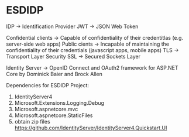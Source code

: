 # ESDIDP
IDP -> Identification Provider
JWT -> JSON Web Token

Confidential clients -> Capable of confidentiality of their credentitlas (e.g. server-side web apps)
Public cients -> Incapable of maintaining the confidentiality of their credentials (javascript apps, mobile apps)
TLS -> Transport Layer Security 
SSL -> Secured Sockets Layer


Identity Server -> OpenID Connect and OAuth2 framework for ASP.NET Core by Dominick Baier and Brock Allen


Dependencies for ESDIDP Project:
1) IdentityServer4
2) Microsoft.Extensions.Logging.Debug
3) Microsoft.aspnetcore.mvc
3) Microsoft.aspnetcore.StaticFiles
4) obtain zip files https://github.com/IdentityServer/IdentityServer4.Quickstart.UI